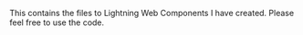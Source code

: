 This contains the files to Lightning Web Components I have created. Please feel free to use the code.
